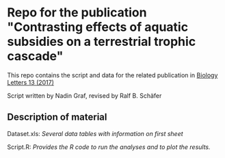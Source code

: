 Repo for the publication "Contrasting effects of aquatic subsidies on a terrestrial trophic cascade"
====================================================================================================================

This repo contains the script and data for the related publication in [Biology Letters 13 (2017)](http://rsbl.royalsocietypublishing.org/content/13/5/20170129.long)

Script written by Nadin Graf, revised by Ralf B. Schäfer
  
## Description of material ##

Dataset.xls:				*Several data tables with information on first sheet*  

Script.R:			 *Provides the R code to run the analyses and to plot the results.* 
